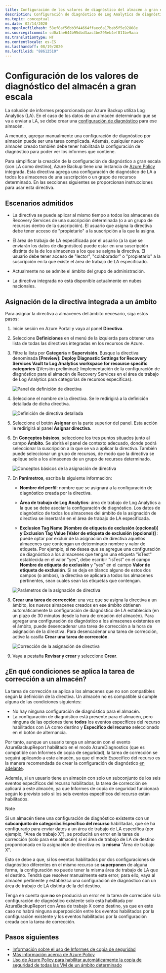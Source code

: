 ```yaml
---
title: Configuración de los valores de diagnóstico del almacén a gran escala
description: Configuración de diagnóstico de Log Analytics de diagnóstico para todos los almacenes de un ámbito determinado mediante Azure Policy
ms.topic: conceptual
ms.date: 02/14/2020
ms.openlocfilehash: 58ef8af56bb3f44664ffaec6a17bab5f5e92808e
ms.sourcegitcommit: cd0a1ae644b95dbd3aac4be295eb4ef811be9aaa
ms.translationtype: HT
ms.contentlocale: es-ES
ms.lasthandoff: 08/19/2020
ms.locfileid: "88612510"
---
```

# <a name="configure-vault-diagnostics-settings-at-scale"></a>Configuración de los valores de diagnóstico del almacén a gran escala

La solución de informes proporcionada por Azure Backup utiliza Log Analytics (LA). En el caso de los datos de un almacén determinado que se va a enviar a LA, se debe crear una [configuración de diagnóstico](./backup-azure-diagnostic-events.md) para ese almacén.

A menudo, agregar manualmente una configuración de diagnóstico por almacén puede ser una tarea complicada. Además, cualquier nuevo almacén creado también debe tener habilitada la configuración de diagnóstico para poder ver los informes que contiene.

Para simplificar la creación de la configuración de diagnóstico a gran escala (con LA como destino), Azure Backup tiene una instancia de [Azure Policy](../governance/policy/index.yml) integrada. Esta directiva agrega una configuración de diagnóstico de LA a todos los almacenes de una suscripción o un grupo de recursos determinado. En las secciones siguientes se proporcionan instrucciones para usar esta directiva.

## <a name="supported-scenarios"></a>Escenarios admitidos

* La directiva se puede aplicar al mismo tiempo a todos los almacenes de Recovery Services de una suscripción determinada (o a un grupo de recursos dentro de la suscripción). El usuario que asigna la directiva debe tener acceso de "propietario" a la suscripción a la que la asigna.

* El área de trabajo de LA especificada por el usuario (a la que se enviarán los datos de diagnóstico) puede estar en una suscripción distinta de la de los almacenes a los que se asigna la directiva. El usuario debe tener acceso de "lector", "colaborador" o "propietario" a la suscripción en la que existe el área de trabajo de LA especificado.

* Actualmente no se admite el ámbito del grupo de administración.

* La directiva integrada no está disponible actualmente en nubes nacionales.

## <a name="assigning-the-built-in-policy-to-a-scope"></a>Asignación de la directiva integrada a un ámbito

Para asignar la directiva a almacenes del ámbito necesario, siga estos pasos:

1. Inicie sesión en Azure Portal y vaya al panel **Directiva**.
2. Seleccione **Definiciones** en el menú de la izquierda para obtener una lista de todas las directivas integradas en los recursos de Azure.
3. Filtre la lista por **Categoría = Supervisión**. Busque la directiva denominada **[Preview]: Deploy Diagnostic Settings for Recovery Services Vault to Log Analytics workspace for resource specific categories** ([Versión preliminar]: Implementación de la configuración de diagnóstico para el almacén de Recovery Services en el área de trabajo de Log Analytics para categorías de recursos específicas).

    ![Panel de definición de directiva](./media/backup-azure-policy-configure-diagnostics/policy-definition-blade.png)

4. Seleccione el nombre de la directiva. Se le redirigirá a la definición detallada de dicha directiva.

    ![Definición de directiva detallada](./media/backup-azure-policy-configure-diagnostics/detailed-policy-definition.png)

5. Seleccione el botón **Asignar** en la parte superior del panel. Esta acción le redirigirá al panel **Asignar directiva**.

6. En **Conceptos básicos**, seleccione los tres puntos situados junto al campo **Ámbito**. Se abrirá el panel de contexto adecuado, donde podrá seleccionar la suscripción a la que se va a aplicar la directiva. También puede seleccionar un grupo de recursos, de modo que la directiva se aplique solo a los almacenes de un grupo de recursos determinado.

    ![Conceptos básicos de la asignación de directiva](./media/backup-azure-policy-configure-diagnostics/policy-assignment-basics.png)

7. En **Parámetros**, escriba la siguiente información:

    * **Nombre del perfil**: nombre que se asignará a la configuración de diagnóstico creada por la directiva.
    * **Área de trabajo de Log Analytics**: área de trabajo de Log Analytics a la que se debe asociar la configuración de diagnóstico. Los datos de diagnóstico de todos los almacenes del ámbito de la asignación de directiva se insertarán en el área de trabajo de LA especificada.

    * **Exclusion Tag Name [Nombre de etiqueta de exclusión (opcional)] y Exclusion Tag Value [Valor de etiqueta de exclusión (opcional)]** : puede optar por excluir de la asignación de directiva aquellos almacenes que contengan un determinado nombre y valor de etiqueta. Por ejemplo, si **no** desea que se agregue una configuración de diagnóstico a los almacenes que tengan una etiqueta "isTest" establecida en el valor "yes", debe escribir "isTest" en el campo **Nombre de etiqueta de exclusión** y "yes" en el campo **Valor de etiqueta de exclusión**. Si se deja en blanco alguno de estos dos campos (o ambos), la directiva se aplicará a todos los almacenes pertinentes, sean cuales sean las etiquetas que contengan.

    ![Parámetros de la asignación de directiva](./media/backup-azure-policy-configure-diagnostics/policy-assignment-parameters.png)

8. **Crear una tarea de corrección**: una vez que se asigna la directiva a un ámbito, los nuevos almacenes creados en ese ámbito obtienen automáticamente la configuración de diagnóstico de LA establecida (en un plazo de 30 minutos desde la hora de creación del almacén). Para agregar una configuración de diagnóstico a los almacenes existentes en el ámbito, puede desencadenar una tarea de corrección a la hora de asignación de la directiva. Para desencadenar una tarea de corrección, active la casilla **Crear una tarea de corrección**.

    ![Corrección de la asignación de directiva](./media/backup-azure-policy-configure-diagnostics/policy-assignment-remediation.png)

9. Vaya a pestaña **Revisar y crear** y seleccione **Crear**.

## <a name="under-what-conditions-will-the-remediation-task-apply-to-a-vault"></a>¿En qué condiciones se aplica la tarea de corrección a un almacén?

La tarea de corrección se aplica a los almacenes que no son compatibles según la definición de la directiva. Un almacén no es compatible si cumple alguna de las condiciones siguientes:

* No hay ninguna configuración de diagnóstico para el almacén.
* La configuración de diagnóstico está presente para el almacén, pero ninguna de las opciones tiene **todos** los eventos específicos del recurso habilitados con LA como destino y **Específico del recurso** seleccionado en el botón de alternancia.

Por tanto, aunque un usuario tenga un almacén con el evento AzureBackupReport habilitado en el modo AzureDiagnostics (que es compatible con Informes de copia de seguridad), la tarea de corrección se seguirá aplicando a este almacén, ya que el modo Específico del recurso es la manera recomendada de crear la configuración de diagnóstico [en adelante](./backup-azure-diagnostic-events.md#legacy-event).

Además, si un usuario tiene un almacén con solo un subconjunto de los seis eventos específicos del recurso habilitados, la tarea de corrección se aplicará a este almacén, ya que Informes de copia de seguridad funcionará según lo previsto solo si los seis eventos específicos del recurso están habilitados.

> [!NOTE]
>
> Si un almacén tiene una configuración de diagnóstico existente con un **subconjunto de categorías Específico del recurso** habilitadas, que se ha configurado para enviar datos a un área de trabajo de LA específica (por ejemplo, "Área de trabajo X"), se producirá un error en la tarea de corrección (solo para ese almacén) si el área de trabajo de LA de destino proporcionada en la asignación de directiva es la **misma** "Área de trabajo X".
>
>Esto se debe a que, si los eventos habilitados por dos configuraciones de diagnóstico diferentes en el mismo recurso se **superponen** de alguna forma, la configuración no puede tener la misma área de trabajo de LA que el destino. Tendrá que resolver manualmente este error; para ello, vaya al almacén pertinente y establezca una configuración de diagnóstico con un área de trabajo de LA distinta de la del destino.
>
> Tenga en cuenta que **no** se producirá un error en la tarea de corrección si la configuración de diagnóstico existente solo está habilitada por AzureBackupReport con Área de trabajo X como destino, ya que en este caso no habrá ninguna superposición entre los eventos habilitados por la configuración existente y los eventos habilitados por la configuración creada con la tarea de corrección.

## <a name="next-steps"></a>Pasos siguientes

* [Información sobre el uso de Informes de copia de seguridad](./configure-reports.md)
* [Más información acerca de Azure Policy](../governance/policy/index.yml)
* [Uso de Azure Policy para habilitar automáticamente la copia de seguridad de todas las VM de un ámbito determinado](./backup-azure-auto-enable-backup.md)
